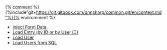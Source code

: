 
{% comment %}{%include"git+https://git.gitbook.com/dnnsharp/common.git/en/context.md"%}{% endcomment %}

* [Inject Form Data](/form-actions/apply-tokens/inject-form-data.md)
* [Load Entry \(by ID or by User ID\)](/form-actions/apply-tokens/load-entry.md)
* [Load User](/form-actions/apply-tokens/load-user.md)
* [Load Users from SQL](/form-actions/apply-tokens/load-users-from-sql.md)